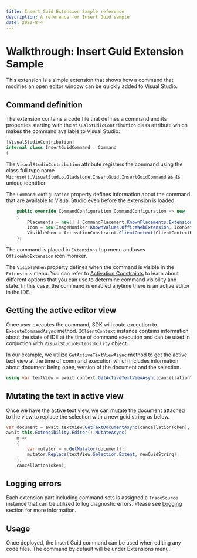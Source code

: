 ```yaml
---
title: Insert Guid Extension Sample reference
description: A reference for Insert Guid sample
date: 2022-8-4
---
```


# Walkthrough: Insert Guid Extension Sample

This extension is a simple extension that shows how a command that modifies an open editor window can be quickly added to Visual Studio.

## Command definition

The extension contains a code file that defines a command and its properties starting with the `VisualStudioContribution` class attribute which makes the command available to Visual Studio:

```csharp
[VisualStudioContribution]
internal class InsertGuidCommand : Command
{
```

The `VisualStudioContribution` attribute registers the command using the class full type name `Microsoft.VisualStudio.Gladstone.InsertGuid.InsertGuidCommand` as its unique identifier.

The `CommandConfiguration` property defines information about the command that are available to Visual Studio even before the extension is loaded:

```csharp
    public override CommandConfiguration CommandConfiguration => new    ("%InsertGuidCommand.DisplayName%")
    {
        Placements = new[] { CommandPlacement.KnownPlacements.ExtensionsMenu },
        Icon = new(ImageMoniker.KnownValues.OfficeWebExtension, IconSettings.    IconAndText),
        VisibleWhen = ActivationConstraint.ClientContext(ClientContextKey.Shell.ActiveEditorContentType, ".+"),
    };
```

The command is placed in `Extensions` top menu and uses `OfficeWebExtension` icon moniker.

The `VisibleWhen` property defines when the command is visible in the `Extensions` menu. You can refer to [Activation Constraints](../inside-the-sdk/activation-constraints.md/) to learn about different options that you can use to determine command visibility and state. In this case, the command is enabled anytime there is an active editor in the IDE.

## Getting the active editor view

Once user executes the command, SDK will route execution to `ExecuteCommandAsync` method. `IClientContext` instance contains information about the state of IDE at the time of command execution and can be used in conjuction with `VisualStudioExtensibility` object.

In our example, we utilize `GetActiveTextViewAsync` method to get the active text view at the time of command execution which includes information about document being open, version of the document and the selection.

```csharp
using var textView = await context.GetActiveTextViewAsync(cancellationToken);
```

## Mutating the text in active view

Once we have the active text view, we can mutate the document attached to the view to replace the selection with a new guid string as below.

```csharp
var document = await textView.GetTextDocumentAsync(cancellationToken);
await this.Extensibility.Editor().MutateAsync(
    m =>
    {
        var mutator = m.GetMutator(document);
        mutator.Replace(textView.Selection.Extent, newGuidString);
    },
    cancellationToken);
```

## Logging errors

Each extension part including command sets is assigned a `TraceSource` instance that can be utilized to log diagnostic errors. Please see [Logging](../inside-the-sdk/logging.md) section for more information.

## Usage

Once deployed, the Insert Guid command can be used when editing any code files. The command by default will be under Extensions menu.